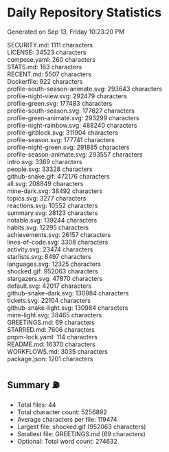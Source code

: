 # Daily Repository Statistics
Generated on Sep 13, Friday 10:23:20 PM  

SECURITY.md: 1111 characters  
LICENSE: 34523 characters  
compose.yaml: 260 characters  
STATS.md: 163 characters  
RECENT.md: 5507 characters  
Dockerfile: 922 characters  
profile-south-season-animate.svg: 293643 characters  
profile-night-view.svg: 292479 characters  
profile-green.svg: 177483 characters  
profile-south-season.svg: 177827 characters  
profile-green-animate.svg: 293299 characters  
profile-night-rainbow.svg: 488240 characters  
profile-gitblock.svg: 311904 characters  
profile-season.svg: 177741 characters  
profile-night-green.svg: 291885 characters  
profile-season-animate.svg: 293557 characters  
intro.svg: 3369 characters  
people.svg: 33328 characters  
github-snake.gif: 472176 characters  
all.svg: 208849 characters  
mine-dark.svg: 38492 characters  
topics.svg: 3277 characters  
reactions.svg: 10552 characters  
summary.svg: 28123 characters  
notable.svg: 139244 characters  
habits.svg: 12295 characters  
achievements.svg: 26157 characters  
lines-of-code.svg: 3308 characters  
activity.svg: 23474 characters  
starlists.svg: 8497 characters  
languages.svg: 12325 characters  
shocked.gif: 952063 characters  
stargazers.svg: 47870 characters  
default.svg: 42017 characters  
github-snake-dark.svg: 130984 characters  
tickets.svg: 22104 characters  
github-snake-light.svg: 130984 characters  
mine-light.svg: 38465 characters  
GREETINGS.md: 69 characters  
STARRED.md: 7606 characters  
pnpm-lock.yaml: 114 characters  
README.md: 16370 characters  
WORKFLOWS.md: 3035 characters  
package.json: 1201 characters  

## Summary ⛽  
- Total files: 44  
- Total character count: 5256892  
- Average characters per file: 119474  
- Largest file: shocked.gif (952063 characters)  
- Smallest file: GREETINGS.md (69 characters)  
- Optional: Total word count: 274632  
